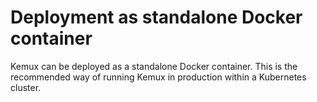 # Deployment as standalone Docker container

Kemux can be deployed as a standalone Docker container. This is the recommended way of running Kemux in production within a Kubernetes cluster.
